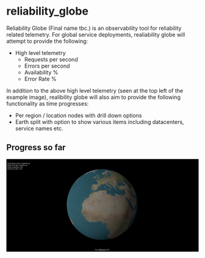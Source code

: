 # reliability_globe
Reliability Globe (Final name tbc.) is an observability tool for reliability related telemetry.  For global service deployments, realiability globe will attempt to provide the following:

* High level telemetry
  * Requests per second
  * Errors per second
  * Availability %
  * Error Rate %

In addition to the above high level telemetry (seen at the top left of the example image), realibility globe will also aim to provide the following functionality as time progresses:

* Per region / location nodes with drill down options
* Earth split with option to show various items including datacenters, service names etc.

## Progress so far
![Current Screenshot](./static/current_example.png "Current Screenshot")